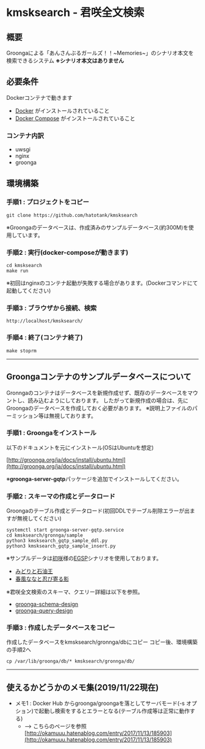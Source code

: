 # kmsksearch - 君咲全文検索

## 概要

Groongaによる「あんさんぶるガールズ！！\~Memories~」のシナリオ本文を検索できるシステム
**※シナリオ本文はありません**

## 必要条件

Dockerコンテナで動きます

- [Docker](https://www.docker.com/) がインストールされていること
- [Docker Compose](https://docs.docker.com/compose/) がインストールされていること

### コンテナ内訳

- uwsgi
- nginx
- groonga

## 環境構築

### 手順1 : プロジェクトをコピー

```none
git clone https://github.com/hatotank/kmsksearch
```

※Groongaのデータベースは、作成済みのサンプルデータベース(約300M)を使用しています。

### 手順2 : 実行(docker-composeが動きます)

```none
cd kmsksearch
make run
```

※初回はnginxのコンテナ起動が失敗する場合があります。(Dockerコマンドにて起動してください)

### 手順3 : ブラウザから接続、検索

```none
http://localhost/kmsksearch/
```

### 手順4 : 終了(コンテナ終了)

```none
make stoprm
```

---

## Groongaコンテナのサンプルデータベースについて

Gronngaのコンテナはデータベースを新規作成せず、既存のデータベースをマウントし、読み込むようにしております。
したがって新規作成の場合は、先にGroongaのデータベースを作成しておく必要があります。
※説明上ファイルのパーミッション等は無視しております。

### 手順1 : Groongaをインストール

以下のドキュメントを元にインストール(OSはUbuntuを想定)

[http://groonga.org/ja/docs/install/ubuntu.html](http://groonga.org/ja/docs/install/ubuntu.html)

※**groonga-server-gqtp**パッケージを追加でインストールしてください。

### 手順2 : スキーマの作成とデータロード

Groongaのテーブル作成とデータロード(初回DDLでテーブル削除エラーが出ますが無視してください)

```none
systemctl start groonga-server-gqtp.service
cd kmsksearch/gronnga/sample
python3 kmsksearch_gqtp_sample_ddl.py
python3 kmsksearch_gqtp_sample_insert.py
```

※サンプルデータは[初咲](https://twitter.com/ktoruans)様の[EGSP](http://hirot.org/kmsk/egsp/)シナリオを使用しております。

- [みどりと石油王](http://hirot.org/kmsk/egsp/ppmqk6z5)
- [春風ななと忍び寄る影](http://hirot.org/kmsk/egsp/n8tfu3ke)

※君咲全文検索のスキーマ、クエリー詳細は以下を参照。

- [groonga-schema-design](./groonga/sample/groonga-schema-design.md)
- [groonga-query-design](./groonga/sample/groonga-query-design.md)

### 手順3 : 作成したデータベースをコピー

作成したデータベースをkmsksearch/gronnga/dbにコピー
コピー後、環境構築の手順2へ

```none
cp /var/lib/groonga/db/* kmsksearch/gronnga/db/
```

---

## 使えるかどうかのメモ集(2019/11/22現在)

- メモ1 : Docker Hub からgroonga/groongaを落としてサーバモード(-s オプション)で起動し検索をするとエラーとなる(テーブル作成等は正常に動作する)
  - --> こちらのページを参照 [http://okamuuu.hatenablog.com/entry/2017/11/13/185903](http://okamuuu.hatenablog.com/entry/2017/11/13/185903)